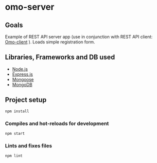# omo-server

## Goals

Example of REST API server app (use in conjunction with REST API client: [Omo-client](https://github.com/edwards33/omo-client) ).
Loads simple registration form.

## Libraries, Frameworks and DB used

* [Node.js](https://nodejs.org/en/)
* [Express.js](https://expressjs.com/)
* [Mongoose](https://mongoosejs.com/)
* [MongoDB](https://www.mongodb.com/)


## Project setup
```
npm install
```

### Compiles and hot-reloads for development
```
npm start
```

### Lints and fixes files
```
npm lint
```
